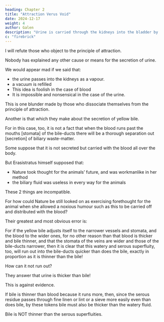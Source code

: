 ```yaml
---
heading: Chapter 2
title: "Attraction Verus Void"
date: 2024-12-17
weight: 4
author: Galen
description: "Urine is carried through the kidneys into the bladder by 2 methods"
c: "firebrick"
---
```




I will refute those who object to the principle of attraction. 

Nobody has explained any other cause or means for the secretion of urine.

We would appear mad if we said that:
- the urine passes into the kidneys as a vapour.
- a vacuum is refilled
 - This idea is foolish in the case of blood
 - It is impossible and nonsensical in the case of the urine.

This is one blunder made by those who dissociate themselves from the principle of attraction.

Another is that which they make about the secretion of yellow bile. 

For in this case, too, it is not a fact that when the blood runs past the mouths [stomata] of the bile-ducts there will be a thorough separation out [secretion] of biliary waste-matter. 

Some suppose that it is not secreted but carried with the blood all over the body.

But Erasistratus himself supposed that:
- Nature took thought for the animals’ future, and was workmanlike in her method
- the biliary fluid was useless in every way for the animals

These 2 things are incompatible. 

For how could Nature be still looked on as exercising forethought for the animal when she allowed a noxious humour such as this to be carried off and distributed with the blood?

Their greatest and most obvious error is:

For if the yellow bile adjusts itself to the narrower vessels and stomata, and the blood to the wider ones, for no other reason than that blood is thicker and bile thinner, and that the stomata of the veins are wider and those of the bile-ducts narrower, then it is clear that this watery and serous superfluity, too, will run out into the bile-ducts quicker than does the bile, exactly in proportion as it is thinner than the bile! 

How can it not run out?

They answer that urine is thicker than bile!

This is against evidence. 

 <!-- of his senses, although he had trusted these in the case of the bile and blood. -->

If bile is thinner than blood because it runs more, then, since the serous residue passes through fine linen or lint or a sieve more easily even than does bile, by these tokens bile must also be thicker than the watery fluid.

Bile is NOT thinner than the serous superfluities.

<!-- But when a man shamelessly goes on using circumlocutions, and never acknowledges when he has had a fall, he is like the amateur wrestlers, who, when they have been overthrown by the experts and are lying on their backs on the ground, so far from recognizing their fall, actually seize their victorious adversaries by the necks and prevent them from getting away, thus supposing themselves to be the winners! -->
